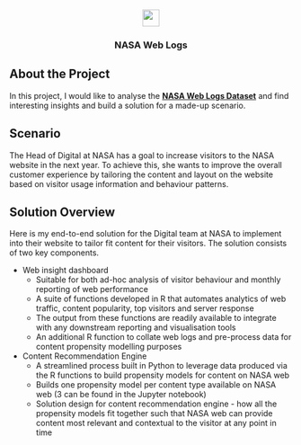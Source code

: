 <br />
<p align="center">
  <a href="https://github.com/hklchung/Short-Project-NASA-Web-Logs">
    <img src="https://upload.wikimedia.org/wikipedia/commons/thumb/e/e5/NASA_logo.svg/1200px-NASA_logo.svg.png" height="30">
  </a>

  <h3 align="center">NASA Web Logs</h3>

  </p>
</p>

## About the Project

In this project, I would like to analyse the <a href="http://opensource.indeedeng.io/imhotep/docs/sample-data/"><strong>NASA Web Logs Dataset</strong></a> and find interesting insights and build a solution for a made-up scenario. 

## Scenario

The Head of Digital at NASA has a goal to increase visitors to the NASA website in the next year. To achieve this, she wants to improve the overall customer experience by tailoring the content and layout on the website based on visitor usage information and behaviour patterns.

## Solution Overview

Here is my end-to-end solution for the Digital team at NASA to implement into their website to tailor fit content for their visitors. The solution consists of two key components.
* Web insight dashboard
  * Suitable for both ad-hoc analysis of visitor behaviour and monthly reporting of web performance
  * A suite of functions developed in R that automates analytics of web traffic, content popularity, top visitors and server response
  * The output from these functions are readily available to integrate with any downstream reporting and visualisation tools
  * An additional R function to collate web logs and pre-process data for content propensity modelling purposes
* Content Recommendation Engine
  * A streamlined process built in Python to leverage data produced via the R functions to build propensity models for content on NASA web
  * Builds one propensity model per content type available on NASA web (3 can be found in the Jupyter notebook)
  * Solution design for content recommendation engine - how all the propensity models fit together such that NASA web can provide content most relevant and contextual to the visitor at any point in time
